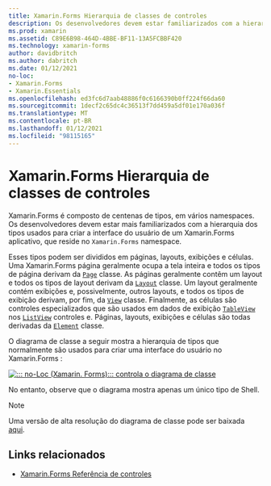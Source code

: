 ```yaml
---
title: Xamarin.Forms Hierarquia de classes de controles
description: Os desenvolvedores devem estar familiarizados com a hierarquia dos tipos usados para criar a interface do usuário de um Xamarin.Forms aplicativo.
ms.prod: xamarin
ms.assetid: C89E6B98-464D-4BBE-BF11-13A5FCBBF420
ms.technology: xamarin-forms
author: davidbritch
ms.author: dabritch
ms.date: 01/12/2021
no-loc:
- Xamarin.Forms
- Xamarin.Essentials
ms.openlocfilehash: ed3fc6d7aab48886f0c6166390b0ff224f66da60
ms.sourcegitcommit: 1decf2c65dc4c36513f7dd459a5df01e170a036f
ms.translationtype: MT
ms.contentlocale: pt-BR
ms.lasthandoff: 01/12/2021
ms.locfileid: "98115165"
---
```

# <a name="no-locxamarinforms-controls-class-hierarchy"></a>Xamarin.Forms Hierarquia de classes de controles

Xamarin.Forms é composto de centenas de tipos, em vários namespaces. Os desenvolvedores devem estar mais familiarizados com a hierarquia dos tipos usados para criar a interface do usuário de um Xamarin.Forms aplicativo, que reside no `Xamarin.Forms` namespace.

Esses tipos podem ser divididos em páginas, layouts, exibições e células. Uma Xamarin.Forms página geralmente ocupa a tela inteira e todos os tipos de página derivam da [`Page`](xref:Xamarin.Forms.Page) classe. As páginas geralmente contêm um layout e todos os tipos de layout derivam da [`Layout`](xref:Xamarin.Forms.Layout) classe. Um layout geralmente contém exibições e, possivelmente, outros layouts, e todos os tipos de exibição derivam, por fim, da [`View`](xref:Xamarin.Forms.View) classe. Finalmente, as células são controles especializados que são usados em dados de exibição [`TableView`](xref:Xamarin.Forms.TableView) nos [`ListView`](xref:Xamarin.Forms.ListView) controles e. Páginas, layouts, exibições e células são todas derivadas da [`Element`](xref:Xamarin.Forms.Element) classe.

O diagrama de classe a seguir mostra a hierarquia de tipos que normalmente são usados para criar uma interface do usuário no Xamarin.Forms :

[![::: no-Loc (Xamarin. Forms)::: controla o diagrama de classe](class-hierarchy-images/class-diagram.png "::: no-Loc (Xamarin. Forms)::: controla o diagrama de classe")](class-hierarchy-images/class-diagram-large.png#lightbox "::: no-Loc (Xamarin. Forms)::: controla o diagrama de classe")

No entanto, observe que o diagrama mostra apenas um único tipo de Shell.

> [!NOTE]
> Uma versão de alta resolução do diagrama de classe pode ser baixada [aqui](class-hierarchy-images/class-diagram-high-resolution.png).

## <a name="related-links"></a>Links relacionados

- [Xamarin.Forms Referência de controles](~/xamarin-forms/user-interface/controls/index.md)
